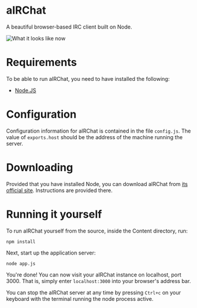 aIRChat
=======

A beautiful browser-based IRC client built on Node.

![What it looks like now](https://airchatter.net/images/airchatscrot.png)

Requirements
============

To be able to run aIRChat, you need to have installed the following:

* [Node.JS](http://nodejs.org/)

Configuration
=============

Configuration information for aIRChat is contained in the file `config.js`.
The value of `exports.host` should be the address of the machine running the server.

Downloading
===========

Provided that you have installed Node, you can download aIRChat from
[its official site](https://airchatter.net/#download).
Instructions are provided there.

Running it yourself
===================

To run aIRChat yourself from the source, inside the Content directory, run:

`npm install`

Next, start up the application server:

`node app.js`

You're done! You can now visit your aIRChat instance on localhost, port 3000.
That is, simply enter `localhost:3000` into your browser's address bar.

You can stop the aIRChat server at any time by pressing `Ctrl+c` on your keyboard
with the terminal running the node process active.
